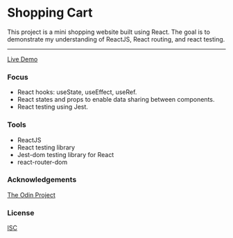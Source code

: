 # Shopping Cart

This project is a mini shopping website built using React. The goal is to demonstrate my understanding of ReactJS, React routing, and react testing.

<hr/>

[Live Demo](https://jonro2955.github.io/odin_javascript_10_shopping_cart)

### Focus

- React hooks: useState, useEffect, useRef.
- React states and props to enable data sharing between components.
- React testing using Jest.

### Tools

- ReactJS
- React testing library
- Jest-dom testing library for React
- react-router-dom


### Acknowledgements

[The Odin Project](https://www.theodinproject.com/)

### License

[ISC](https://opensource.org/licenses/ISC)